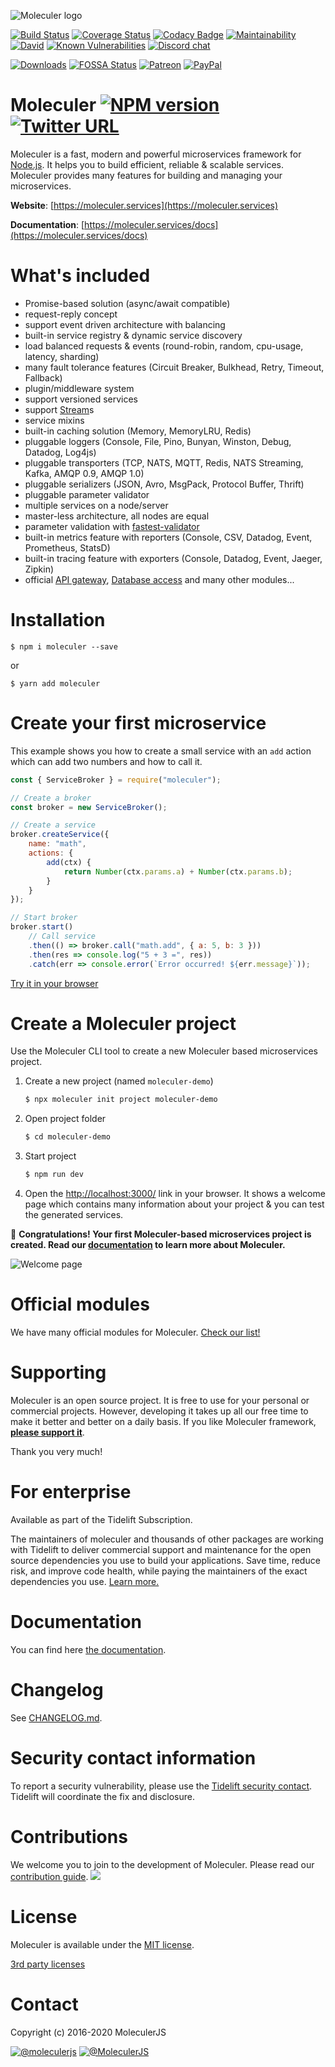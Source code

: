 ![Moleculer logo](docs/assets/logo.png)

[![Build Status](https://travis-ci.org/moleculerjs/moleculer.svg?branch=master)](https://travis-ci.org/moleculerjs/moleculer)
[![Coverage Status](https://coveralls.io/repos/github/moleculerjs/moleculer/badge.svg?branch=master)](https://coveralls.io/github/moleculerjs/moleculer?branch=master)
[![Codacy Badge](https://api.codacy.com/project/badge/Grade/ec4dab24e4ea4c1eb0d1590f12c81a46)](https://www.codacy.com/app/mereg-norbert/moleculer?utm_source=github.com&amp;utm_medium=referral&amp;utm_content=moleculerjs/moleculer&amp;utm_campaign=Badge_Grade)
[![Maintainability](https://api.codeclimate.com/v1/badges/05ef990fe1ccb3e56067/maintainability)](https://codeclimate.com/github/moleculerjs/moleculer/maintainability)
[![David](https://img.shields.io/david/moleculerjs/moleculer.svg)](https://david-dm.org/moleculerjs/moleculer)
[![Known Vulnerabilities](https://snyk.io/test/github/moleculerjs/moleculer/badge.svg)](https://snyk.io/test/github/moleculerjs/moleculer)
[![Discord chat](https://img.shields.io/discord/585148559155003392)](https://discord.gg/TSEcDRP)

[![Downloads](https://img.shields.io/npm/dm/moleculer.svg)](https://www.npmjs.com/package/moleculer)
[![FOSSA Status](https://app.fossa.io/api/projects/git%2Bgithub.com%2Fmoleculerjs%2Fmoleculer.svg?type=shield)](https://app.fossa.io/projects/git%2Bgithub.com%2Fmoleculerjs%2Fmoleculer?ref=badge_shield)
[![Patreon](docs/assets/patreon.svg)][patreon] [![PayPal](docs/assets/paypal_donate.svg)][paypal]

# Moleculer [![NPM version](https://img.shields.io/npm/v/moleculer.svg)](https://www.npmjs.com/package/moleculer) [![Twitter URL](https://img.shields.io/twitter/url/http/shields.io.svg?style=social&logo=twitter)](https://twitter.com/intent/tweet?text=Moleculer%20is%20a%20modern%20microservices%20framework%20for%20Node.js&url=https://github.com/moleculerjs/moleculer&via=MoleculerJS&hashtags=nodejs,javascript,microservices)


Moleculer is a fast, modern and powerful microservices framework for [Node.js](https://nodejs.org/en/). It helps you to build efficient, reliable & scalable services. Moleculer provides many features for building and managing your microservices.
<!--
![](https://img.shields.io/badge/performance-%2B50%25-brightgreen.svg)
![](https://img.shields.io/badge/performance-%2B5%25-green.svg)
![](https://img.shields.io/badge/performance---10%25-yellow.svg)
![](https://img.shields.io/badge/performance---42%25-red.svg)
-->

**Website**: [https://moleculer.services](https://moleculer.services)

**Documentation**: [https://moleculer.services/docs](https://moleculer.services/docs)

# What's included

- Promise-based solution (async/await compatible)
- request-reply concept
- support event driven architecture with balancing
- built-in service registry & dynamic service discovery
- load balanced requests & events (round-robin, random, cpu-usage, latency, sharding)
- many fault tolerance features (Circuit Breaker, Bulkhead, Retry, Timeout, Fallback)
- plugin/middleware system
- support versioned services
- support [Stream](https://nodejs.org/dist/latest-v10.x/docs/api/stream.html)s
- service mixins
- built-in caching solution (Memory, MemoryLRU, Redis)
- pluggable loggers (Console, File, Pino, Bunyan, Winston, Debug, Datadog, Log4js)
- pluggable transporters (TCP, NATS, MQTT, Redis, NATS Streaming, Kafka, AMQP 0.9, AMQP 1.0)
- pluggable serializers (JSON, Avro, MsgPack, Protocol Buffer, Thrift)
- pluggable parameter validator
- multiple services on a node/server
- master-less architecture, all nodes are equal
- parameter validation with [fastest-validator](https://github.com/icebob/fastest-validator)
- built-in metrics feature with reporters (Console, CSV, Datadog, Event, Prometheus, StatsD)
- built-in tracing feature with exporters (Console, Datadog, Event, Jaeger, Zipkin)
- official [API gateway](https://github.com/moleculerjs/moleculer-web), [Database access](https://github.com/moleculerjs/moleculer-db) and many other modules...

# Installation
```
$ npm i moleculer --save
```
or
```
$ yarn add moleculer
```

# Create your first microservice
This example shows you how to create a small service with an `add` action which can add two numbers and how to call it.
```js
const { ServiceBroker } = require("moleculer");

// Create a broker
const broker = new ServiceBroker();

// Create a service
broker.createService({
    name: "math",
    actions: {
        add(ctx) {
            return Number(ctx.params.a) + Number(ctx.params.b);
        }
    }
});

// Start broker
broker.start()
    // Call service
    .then(() => broker.call("math.add", { a: 5, b: 3 }))
    .then(res => console.log("5 + 3 =", res))
    .catch(err => console.error(`Error occurred! ${err.message}`));
```
[Try it in your browser](https://codesandbox.io/s/ky5lj09jv?fontsize=14)

# Create a Moleculer project
Use the Moleculer CLI tool to create a new Moleculer based microservices project.

1. Create a new project (named `moleculer-demo`)
    ```bash
    $ npx moleculer init project moleculer-demo
    ```
    
2. Open project folder
    ```bash
    $ cd moleculer-demo
    ```
    
3. Start project
    ```bash
    $ npm run dev
    ```

4. Open the [http://localhost:3000/](http://localhost:3000/) link in your browser. It shows a welcome page which contains many information about your project & you can test the generated services.

:tada: **Congratulations! Your first Moleculer-based microservices project is created. Read our [documentation](https://moleculer.services/docs) to learn more about Moleculer.**

![Welcome page](docs/assets/project-welcome-page.png)

# Official modules
We have many official modules for Moleculer. [Check our list!](https://moleculer.services/modules.html)

# Supporting
Moleculer is an open source project. It is free to use for your personal or commercial projects. However, developing it takes up all our free time to make it better and better on a daily basis. If you like Moleculer framework, **[please support it](https://moleculer.services/support.html)**.

Thank you very much!

# For enterprise

Available as part of the Tidelift Subscription.

The maintainers of moleculer and thousands of other packages are working with Tidelift to deliver commercial support and maintenance for the open source dependencies you use to build your applications. Save time, reduce risk, and improve code health, while paying the maintainers of the exact dependencies you use. [Learn more.](https://tidelift.com/subscription/pkg/npm-moleculer?utm_source=npm-moleculer&utm_medium=referral&utm_campaign=enterprise&utm_term=repo)

# Documentation
You can find here [the documentation](https://moleculer.services/docs).

# Changelog
See [CHANGELOG.md](CHANGELOG.md).

# Security contact information
To report a security vulnerability, please use the [Tidelift security contact](https://tidelift.com/security).
Tidelift will coordinate the fix and disclosure.

# Contributions
We welcome you to join to the development of Moleculer. Please read our [contribution guide](http://moleculer.services/docs/contributing.html).
<a href="https://github.com/moleculerjs/moleculer/graphs/contributors"><img src="https://opencollective.com/moleculer/contributors.svg?width=882&button=false" /></a>

# License
Moleculer is available under the [MIT license](https://tldrlegal.com/license/mit-license).

[3rd party licenses](https://app.fossa.io/reports/09fc5b4f-d321-4f68-b859-8c61fe3eb6dc)

# Contact
Copyright (c) 2016-2020 MoleculerJS

[![@moleculerjs](https://img.shields.io/badge/github-moleculerjs-green.svg)](https://github.com/moleculerjs) [![@MoleculerJS](https://img.shields.io/badge/twitter-MoleculerJS-blue.svg)](https://twitter.com/MoleculerJS)

[paypal]: https://paypal.me/meregnorbert/50usd
[patreon]: https://www.patreon.com/bePatron?u=6245171
